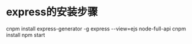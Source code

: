 # express的安装步骤
cnpm install express-generator -g
express --view=ejs node-full-api
cnpm install
npm start

